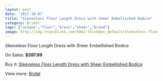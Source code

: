 ```yaml
---
layout: post
date: '2017-10-07'
title: "Sleeveless Floor Length Dress with Sheer Embellished Bodice"
category: Bridal
tags: ["unique","floor","dress","sheer","brand"]
image: http://img.transblink.com/5063-thickbox_default/sleeveless-floor-length-dress-with-sheer-embellished-bodice.jpg
---
```

Sleeveless Floor Length Dress with Sheer Embellished Bodice

On Sales: **$397.99**
<a href="https://www.transblink.com/en/bridal/1590-sleeveless-floor-length-dress-with-sheer-embellished-bodice.html"><amp-img layout="responsive" width="600" height="600" src="//img.transblink.com/5063-thickbox_default/sleeveless-floor-length-dress-with-sheer-embellished-bodice.jpg" alt="Sleeveless Floor Length Dress with Sheer Embellished Bodice 0" /></a>
<a href="https://www.transblink.com/en/bridal/1590-sleeveless-floor-length-dress-with-sheer-embellished-bodice.html"><amp-img layout="responsive" width="600" height="600" src="//img.transblink.com/5064-thickbox_default/sleeveless-floor-length-dress-with-sheer-embellished-bodice.jpg" alt="Sleeveless Floor Length Dress with Sheer Embellished Bodice 1" /></a>

Buy it: [Sleeveless Floor Length Dress with Sheer Embellished Bodice](https://www.transblink.com/en/bridal/1590-sleeveless-floor-length-dress-with-sheer-embellished-bodice.html "Sleeveless Floor Length Dress with Sheer Embellished Bodice")

View more: [Bridal](https://www.transblink.com/en/3-bridal "Bridal")